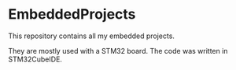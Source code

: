 # EmbeddedProjects
This repository contains all my embedded projects.

They are mostly used with a STM32 board. The code was written in STM32CubeIDE.
